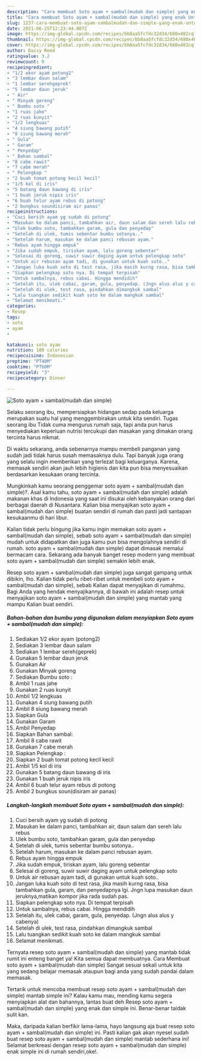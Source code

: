 ```yaml
---
description: "Cara membuat Soto ayam + sambal(mudah dan simple) yang enak Untuk Jualan"
title: "Cara membuat Soto ayam + sambal(mudah dan simple) yang enak Untuk Jualan"
slug: 1237-cara-membuat-soto-ayam-sambalmudah-dan-simple-yang-enak-untuk-jualan
date: 2021-06-25T12:23:44.007Z
image: https://img-global.cpcdn.com/recipes/bb8aa5fcfdc32d34/680x482cq70/soto-ayam-sambalmudah-dan-simple-foto-resep-utama.jpg
thumbnail: https://img-global.cpcdn.com/recipes/bb8aa5fcfdc32d34/680x482cq70/soto-ayam-sambalmudah-dan-simple-foto-resep-utama.jpg
cover: https://img-global.cpcdn.com/recipes/bb8aa5fcfdc32d34/680x482cq70/soto-ayam-sambalmudah-dan-simple-foto-resep-utama.jpg
author: Daisy Reed
ratingvalue: 3.2
reviewcount: 9
recipeingredient:
- "1/2 ekor ayam potong2"
- "3 lembar daun salam"
- "1 lembar serehgeprek"
- "5 lembar daun jeruk"
- " Air"
- " Minyak goreng"
- " Bumbu soto "
- "1 ruas jahe"
- "2 ruas kunyit"
- "1/2 lengkuas"
- "4 siung bawang putih"
- "8 siung bawang merah"
- " Gula"
- " Garam"
- " Penyedap"
- " Bahan sambal"
- "8 cabe rawit"
- "7 cabe merah"
- " Pelengkap "
- "2 buah tomat potong kecil kecil"
- "1/5 kol di iris"
- "5 batang daun bawang di iris"
- "1 buah jeruk nipis iris"
- "6 buah telur ayam rebus di potong"
- "2 bungkus soundisiram air panas"
recipeinstructions:
- "Cuci bersih ayam yg sudah di potong"
- "Masukan ke dalam panci, tambahkan air, daun salam dan sereh lalu rebus"
- "Ulek bumbu soto, tambahkan garam, gula dan penyedap"
- "Setelah di ulek, tumis sebentar bumbu sotonya.."
- "Setelah harum, masukan ke dalam panci rebusan ayam."
- "Rebus ayam hingga empuk"
- "Jika sudah empuk, tiriskan ayam, lalu goreng sebentar"
- "Selesai di goreng, suwir suwir daging ayam untuk pelengkap soto"
- "Untuk air rebusan ayam tadi, di gunakan untuk kuah soto.."
- "Jangan luka kuah soto di test rasa, jika masih kurng rasa, bisa tambahkan gula, garam, dan penyedapnya lgi. Jngn lupa masukan daun jeruknya,matikan kompor jika rada sudah pas."
- "Siapkan pelengkap soto nya. Di tempat terpisah"
- "Untuk sambalnya, rebus cabai. Hingga mendidih"
- "Setelah itu, ulek cabai, garam, gula, penyedap. (Jngn alus alus y cabenya)"
- "Setelah di ulek, test rasa, pindahkan dimangkuk sambal"
- "Lalu tuangkan sedikit kuah soto ke dalam mangkuk sambal"
- "Selamat menikmati."
categories:
- Resep
tags:
- soto
- ayam
- 

katakunci: soto ayam  
nutrition: 180 calories
recipecuisine: Indonesian
preptime: "PT40M"
cooktime: "PT60M"
recipeyield: "3"
recipecategory: Dinner

---
```



![Soto ayam + sambal(mudah dan simple)](https://img-global.cpcdn.com/recipes/bb8aa5fcfdc32d34/680x482cq70/soto-ayam-sambalmudah-dan-simple-foto-resep-utama.jpg)

Selaku seorang ibu, mempersiapkan hidangan sedap pada keluarga merupakan suatu hal yang menggembirakan untuk kita sendiri. Tugas seorang ibu Tidak cuma mengurus rumah saja, tapi anda pun harus menyediakan keperluan nutrisi tercukupi dan masakan yang dimakan orang tercinta harus nikmat.

Di waktu  sekarang, anda sebenarnya mampu membeli panganan yang sudah jadi tidak harus susah memasaknya dulu. Tapi banyak juga orang yang selalu ingin memberikan yang terlezat bagi keluarganya. Karena, memasak sendiri akan jauh lebih higienis dan kita pun bisa menyesuaikan berdasarkan kesukaan orang tercinta. 



Mungkinkah kamu seorang penggemar soto ayam + sambal(mudah dan simple)?. Asal kamu tahu, soto ayam + sambal(mudah dan simple) adalah makanan khas di Indonesia yang saat ini disukai oleh kebanyakan orang dari berbagai daerah di Nusantara. Kalian bisa menyajikan soto ayam + sambal(mudah dan simple) buatan sendiri di rumah dan pasti jadi santapan kesukaanmu di hari libur.

Kalian tidak perlu bingung jika kamu ingin memakan soto ayam + sambal(mudah dan simple), sebab soto ayam + sambal(mudah dan simple) mudah untuk didapatkan dan juga kamu pun bisa mengolahnya sendiri di rumah. soto ayam + sambal(mudah dan simple) dapat dimasak memalui bermacam cara. Sekarang ada banyak banget resep modern yang membuat soto ayam + sambal(mudah dan simple) semakin lebih enak.

Resep soto ayam + sambal(mudah dan simple) juga sangat gampang untuk dibikin, lho. Kalian tidak perlu ribet-ribet untuk membeli soto ayam + sambal(mudah dan simple), sebab Kalian dapat menyajikan di rumahmu. Bagi Anda yang hendak menyajikannya, di bawah ini adalah resep untuk menyajikan soto ayam + sambal(mudah dan simple) yang mantab yang mampu Kalian buat sendiri.

<!--inarticleads1-->

##### Bahan-bahan dan bumbu yang digunakan dalam menyiapkan Soto ayam + sambal(mudah dan simple):

1. Sediakan 1/2 ekor ayam (potong2)
1. Sediakan 3 lembar daun salam
1. Sediakan 1 lembar sereh(geprek)
1. Gunakan 5 lembar daun jeruk
1. Gunakan  Air
1. Gunakan  Minyak goreng
1. Sediakan  Bumbu soto :
1. Ambil 1 ruas jahe
1. Gunakan 2 ruas kunyit
1. Ambil 1/2 lengkuas
1. Gunakan 4 siung bawang putih
1. Ambil 8 siung bawang merah
1. Siapkan  Gula
1. Gunakan  Garam
1. Ambil  Penyedap
1. Siapkan  Bahan sambal:
1. Ambil 8 cabe rawit
1. Gunakan 7 cabe merah
1. Siapkan  Pelengkap :
1. Siapkan 2 buah tomat potong kecil kecil
1. Ambil 1/5 kol di iris
1. Gunakan 5 batang daun bawang di iris
1. Gunakan 1 buah jeruk nipis iris
1. Ambil 6 buah telur ayam rebus di potong
1. Ambil 2 bungkus soun(disiram air panas)




<!--inarticleads2-->

##### Langkah-langkah membuat Soto ayam + sambal(mudah dan simple):

1. Cuci bersih ayam yg sudah di potong
1. Masukan ke dalam panci, tambahkan air, daun salam dan sereh lalu rebus
1. Ulek bumbu soto, tambahkan garam, gula dan penyedap
1. Setelah di ulek, tumis sebentar bumbu sotonya..
1. Setelah harum, masukan ke dalam panci rebusan ayam.
1. Rebus ayam hingga empuk
1. Jika sudah empuk, tiriskan ayam, lalu goreng sebentar
1. Selesai di goreng, suwir suwir daging ayam untuk pelengkap soto
1. Untuk air rebusan ayam tadi, di gunakan untuk kuah soto..
1. Jangan luka kuah soto di test rasa, jika masih kurng rasa, bisa tambahkan gula, garam, dan penyedapnya lgi. Jngn lupa masukan daun jeruknya,matikan kompor jika rada sudah pas.
1. Siapkan pelengkap soto nya. Di tempat terpisah
1. Untuk sambalnya, rebus cabai. Hingga mendidih
1. Setelah itu, ulek cabai, garam, gula, penyedap. (Jngn alus alus y cabenya)
1. Setelah di ulek, test rasa, pindahkan dimangkuk sambal
1. Lalu tuangkan sedikit kuah soto ke dalam mangkuk sambal
1. Selamat menikmati.




Ternyata resep soto ayam + sambal(mudah dan simple) yang mantab tidak rumit ini enteng banget ya! Kita semua dapat membuatnya. Cara Membuat soto ayam + sambal(mudah dan simple) Sangat sesuai sekali untuk kita yang sedang belajar memasak ataupun bagi anda yang sudah pandai dalam memasak.

Tertarik untuk mencoba membuat resep soto ayam + sambal(mudah dan simple) mantab simple ini? Kalau kamu mau, mending kamu segera menyiapkan alat dan bahannya, lantas buat deh Resep soto ayam + sambal(mudah dan simple) yang enak dan simple ini. Benar-benar taidak sulit kan. 

Maka, daripada kalian berfikir lama-lama, hayo langsung aja buat resep soto ayam + sambal(mudah dan simple) ini. Pasti kalian gak akan nyesel sudah buat resep soto ayam + sambal(mudah dan simple) mantab sederhana ini! Selamat berkreasi dengan resep soto ayam + sambal(mudah dan simple) enak simple ini di rumah sendiri,oke!.

